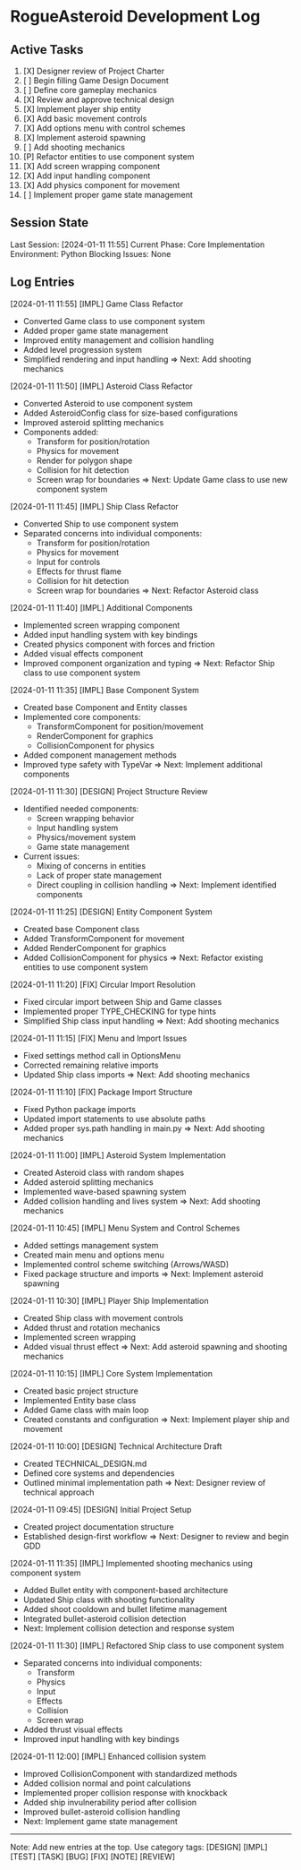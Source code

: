 # RogueAsteroid Development Log

## Active Tasks
1. [X] Designer review of Project Charter
2. [ ] Begin filling Game Design Document
3. [ ] Define core gameplay mechanics
4. [X] Review and approve technical design
5. [X] Implement player ship entity
6. [X] Add basic movement controls
7. [X] Add options menu with control schemes
8. [X] Implement asteroid spawning
9. [ ] Add shooting mechanics
10. [P] Refactor entities to use component system
11. [X] Add screen wrapping component
12. [X] Add input handling component
13. [X] Add physics component for movement
14. [ ] Implement proper game state management

## Session State
Last Session: [2024-01-11 11:55]
Current Phase: Core Implementation
Environment: Python
Blocking Issues: None

## Log Entries

[2024-01-11 11:55] [IMPL] Game Class Refactor
- Converted Game class to use component system
- Added proper game state management
- Improved entity management and collision handling
- Added level progression system
- Simplified rendering and input handling
=> Next: Add shooting mechanics

[2024-01-11 11:50] [IMPL] Asteroid Class Refactor
- Converted Asteroid to use component system
- Added AsteroidConfig class for size-based configurations
- Improved asteroid splitting mechanics
- Components added:
  * Transform for position/rotation
  * Physics for movement
  * Render for polygon shape
  * Collision for hit detection
  * Screen wrap for boundaries
=> Next: Update Game class to use new component system

[2024-01-11 11:45] [IMPL] Ship Class Refactor
- Converted Ship to use component system
- Separated concerns into individual components:
  * Transform for position/rotation
  * Physics for movement
  * Input for controls
  * Effects for thrust flame
  * Collision for hit detection
  * Screen wrap for boundaries
=> Next: Refactor Asteroid class

[2024-01-11 11:40] [IMPL] Additional Components
- Implemented screen wrapping component
- Added input handling system with key bindings
- Created physics component with forces and friction
- Added visual effects component
- Improved component organization and typing
=> Next: Refactor Ship class to use component system

[2024-01-11 11:35] [IMPL] Base Component System
- Created base Component and Entity classes
- Implemented core components:
  * TransformComponent for position/movement
  * RenderComponent for graphics
  * CollisionComponent for physics
- Added component management methods
- Improved type safety with TypeVar
=> Next: Implement additional components

[2024-01-11 11:30] [DESIGN] Project Structure Review
- Identified needed components:
  * Screen wrapping behavior
  * Input handling system
  * Physics/movement system
  * Game state management
- Current issues:
  * Mixing of concerns in entities
  * Lack of proper state management
  * Direct coupling in collision handling
=> Next: Implement identified components

[2024-01-11 11:25] [DESIGN] Entity Component System
- Created base Component class
- Added TransformComponent for movement
- Added RenderComponent for graphics
- Added CollisionComponent for physics
=> Next: Refactor existing entities to use component system

[2024-01-11 11:20] [FIX] Circular Import Resolution
- Fixed circular import between Ship and Game classes
- Implemented proper TYPE_CHECKING for type hints
- Simplified Ship class input handling
=> Next: Add shooting mechanics

[2024-01-11 11:15] [FIX] Menu and Import Issues
- Fixed settings method call in OptionsMenu
- Corrected remaining relative imports
- Updated Ship class imports
=> Next: Add shooting mechanics

[2024-01-11 11:10] [FIX] Package Import Structure
- Fixed Python package imports
- Updated import statements to use absolute paths
- Added proper sys.path handling in main.py
=> Next: Add shooting mechanics

[2024-01-11 11:00] [IMPL] Asteroid System Implementation
- Created Asteroid class with random shapes
- Added asteroid splitting mechanics
- Implemented wave-based spawning system
- Added collision handling and lives system
=> Next: Add shooting mechanics

[2024-01-11 10:45] [IMPL] Menu System and Control Schemes
- Added settings management system
- Created main menu and options menu
- Implemented control scheme switching (Arrows/WASD)
- Fixed package structure and imports
=> Next: Implement asteroid spawning

[2024-01-11 10:30] [IMPL] Player Ship Implementation
- Created Ship class with movement controls
- Added thrust and rotation mechanics
- Implemented screen wrapping
- Added visual thrust effect
=> Next: Add asteroid spawning and shooting mechanics

[2024-01-11 10:15] [IMPL] Core System Implementation
- Created basic project structure
- Implemented Entity base class
- Added Game class with main loop
- Created constants and configuration
=> Next: Implement player ship and movement

[2024-01-11 10:00] [DESIGN] Technical Architecture Draft
- Created TECHNICAL_DESIGN.md
- Defined core systems and dependencies
- Outlined minimal implementation path
=> Next: Designer review of technical approach

[2024-01-11 09:45] [DESIGN] Initial Project Setup
- Created project documentation structure
- Established design-first workflow
=> Next: Designer to review and begin GDD

[2024-01-11 11:35] [IMPL] Implemented shooting mechanics using component system
- Added Bullet entity with component-based architecture
- Updated Ship class with shooting functionality
- Added shoot cooldown and bullet lifetime management
- Integrated bullet-asteroid collision detection
- Next: Implement collision detection and response system

[2024-01-11 11:30] [IMPL] Refactored Ship class to use component system
- Separated concerns into individual components:
  - Transform
  - Physics
  - Input
  - Effects
  - Collision
  - Screen wrap
- Added thrust visual effects
- Improved input handling with key bindings

[2024-01-11 12:00] [IMPL] Enhanced collision system
- Improved CollisionComponent with standardized methods
- Added collision normal and point calculations
- Implemented proper collision response with knockback
- Added ship invulnerability period after collision
- Improved bullet-asteroid collision handling
- Next: Implement game state management

---
Note: Add new entries at the top. Use category tags: [DESIGN] [IMPL] [TEST] [TASK] [BUG] [FIX] [NOTE] [REVIEW] 